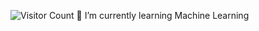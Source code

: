 ![Visitor Count](https://komarev.com/ghpvc/?username=213yuka&color=lightgrey)
🌱 I’m currently learning Machine Learning

